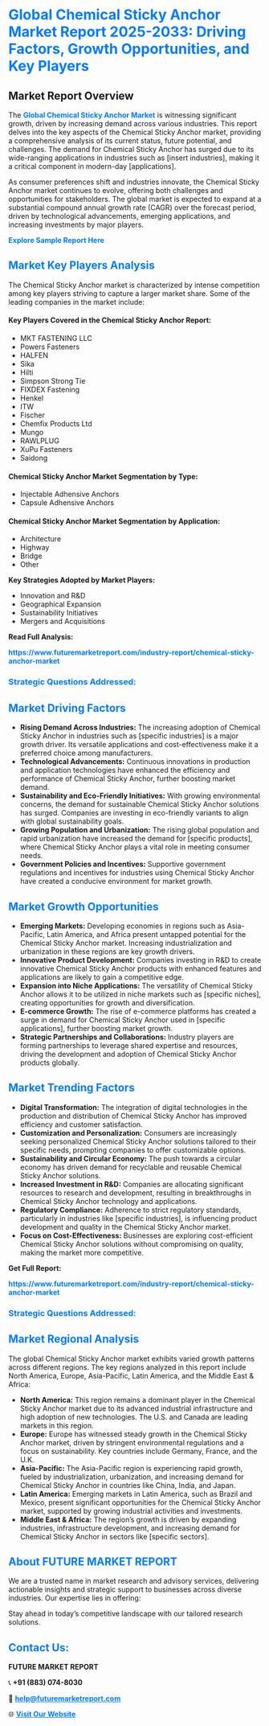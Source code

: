 <h1 style="color: #007BFF;">Global Chemical Sticky Anchor Market Report 2025-2033: Driving Factors, Growth Opportunities, and Key Players</h1>

<section id="overview">
<h2>Market Report Overview</h2>
<p>The <a href="https://www.futuremarketreport.com/industry-report/chemical-sticky-anchor-market" style="color: #007BFF; text-decoration: none;"><strong>Global Chemical Sticky Anchor Market</strong></a> is witnessing significant growth, driven by increasing demand across various industries. This report delves into the key aspects of the Chemical Sticky Anchor market, providing a comprehensive analysis of its current status, future potential, and challenges. The demand for Chemical Sticky Anchor has surged due to its wide-ranging applications in industries such as [insert industries], making it a critical component in modern-day [applications].</p>
<p>As consumer preferences shift and industries innovate, the Chemical Sticky Anchor market continues to evolve, offering both challenges and opportunities for stakeholders. The global market is expected to expand at a substantial compound annual growth rate (CAGR) over the forecast period, driven by technological advancements, emerging applications, and increasing investments by major players.</p>
</section>

<section id="overview">
<p><a href="https://www.futuremarketreport.com/request-sample/reportId=57728" style="color: #007BFF; text-decoration: none;"><strong>Explore Sample Report Here</strong></a></p>
</section>

<section id="key-players">
<h2 style="color: #007BFF;">Market Key Players Analysis</h2>
<p>The Chemical Sticky Anchor market is characterized by intense competition among key players striving to capture a larger market share. Some of the leading companies in the market include:</p>
<h4>Key Players Covered in the Chemical Sticky Anchor Report:</h4>
<ul><li>MKT FASTENING LLC</li><li>Powers Fasteners</li><li>HALFEN</li><li>Sika</li><li>Hilti</li><li>Simpson Strong Tie</li><li>FIXDEX Fastening</li><li>Henkel</li><li>ITW</li><li>Fischer</li><li>Chemfix Products Ltd</li><li>Mungo</li><li>RAWLPLUG</li><li>XuPu Fasteners</li><li>Saidong</li></ul>
<h4>Chemical Sticky Anchor Market Segmentation by Type:</h4>
<ul><li>Injectable Adhensive Anchors</li><li>Capsule Adhensive Anchors</li></ul>

<h4>Chemical Sticky Anchor Market Segmentation by Application:</h4>
<ul><li>Architecture</li><li>Highway</li><li>Bridge</li><li>Other</li></ul>
<p><strong>Key Strategies Adopted by Market Players:</strong></p>
<ul>
<li>Innovation and R&D</li>
<li>Geographical Expansion</li>
<li>Sustainability Initiatives</li>
<li>Mergers and Acquisitions</li>
</ul>
</section>

<section>
<p><strong>Read Full Analysis: </strong></p><a href="https://www.futuremarketreport.com/industry-report/chemical-sticky-anchor-market" style="color: #007BFF; text-decoration: none;"><strong>https://www.futuremarketreport.com/industry-report/chemical-sticky-anchor-market</strong></a>
<h3 style="color: #007BFF;">Strategic Questions Addressed:</h3>
</section>

<section id="driving-factors">
<h2 style="color: #007BFF;">Market Driving Factors</h2>
<ul>
<li><strong>Rising Demand Across Industries:</strong> The increasing adoption of Chemical Sticky Anchor in industries such as [specific industries] is a major growth driver. Its versatile applications and cost-effectiveness make it a preferred choice among manufacturers.</li>
<li><strong>Technological Advancements:</strong> Continuous innovations in production and application technologies have enhanced the efficiency and performance of Chemical Sticky Anchor, further boosting market demand.</li>
<li><strong>Sustainability and Eco-Friendly Initiatives:</strong> With growing environmental concerns, the demand for sustainable Chemical Sticky Anchor solutions has surged. Companies are investing in eco-friendly variants to align with global sustainability goals.</li>
<li><strong>Growing Population and Urbanization:</strong> The rising global population and rapid urbanization have increased the demand for [specific products], where Chemical Sticky Anchor plays a vital role in meeting consumer needs.</li>
<li><strong>Government Policies and Incentives:</strong> Supportive government regulations and incentives for industries using Chemical Sticky Anchor have created a conducive environment for market growth.</li>
</ul>
</section>

<section id="growth-opportunities">
<h2 style="color: #007BFF;">Market Growth Opportunities</h2>
<ul>
<li><strong>Emerging Markets:</strong> Developing economies in regions such as Asia-Pacific, Latin America, and Africa present untapped potential for the Chemical Sticky Anchor market. Increasing industrialization and urbanization in these regions are key growth drivers.</li>
<li><strong>Innovative Product Development:</strong> Companies investing in R&D to create innovative Chemical Sticky Anchor products with enhanced features and applications are likely to gain a competitive edge.</li>
<li><strong>Expansion into Niche Applications:</strong> The versatility of Chemical Sticky Anchor allows it to be utilized in niche markets such as [specific niches], creating opportunities for growth and diversification.</li>
<li><strong>E-commerce Growth:</strong> The rise of e-commerce platforms has created a surge in demand for Chemical Sticky Anchor used in [specific applications], further boosting market growth.</li>
<li><strong>Strategic Partnerships and Collaborations:</strong> Industry players are forming partnerships to leverage shared expertise and resources, driving the development and adoption of Chemical Sticky Anchor products globally.</li>
</ul>
</section>

<section id="trending-factors">
<h2 style="color: #007BFF;">Market Trending Factors</h2>
<ul>
<li><strong>Digital Transformation:</strong> The integration of digital technologies in the production and distribution of Chemical Sticky Anchor has improved efficiency and customer satisfaction.</li>
<li><strong>Customization and Personalization:</strong> Consumers are increasingly seeking personalized Chemical Sticky Anchor solutions tailored to their specific needs, prompting companies to offer customizable options.</li>
<li><strong>Sustainability and Circular Economy:</strong> The push towards a circular economy has driven demand for recyclable and reusable Chemical Sticky Anchor solutions.</li>
<li><strong>Increased Investment in R&D:</strong> Companies are allocating significant resources to research and development, resulting in breakthroughs in Chemical Sticky Anchor technology and applications.</li>
<li><strong>Regulatory Compliance:</strong> Adherence to strict regulatory standards, particularly in industries like [specific industries], is influencing product development and quality in the Chemical Sticky Anchor market.</li>
<li><strong>Focus on Cost-Effectiveness:</strong> Businesses are exploring cost-efficient Chemical Sticky Anchor solutions without compromising on quality, making the market more competitive.</li>
</ul>
</section>

<section>
<p><strong>Get Full Report: </strong></p><a href="https://www.futuremarketreport.com/industry-report/chemical-sticky-anchor-market" style="color: #007BFF; text-decoration: none;"><strong>https://www.futuremarketreport.com/industry-report/chemical-sticky-anchor-market</strong></a>
<h3 style="color: #007BFF;">Strategic Questions Addressed:</h3>
</section>


<section id="regional-analysis">
<h2 style="color: #007BFF;">Market Regional Analysis</h2>
<p>The global Chemical Sticky Anchor market exhibits varied growth patterns across different regions. The key regions analyzed in this report include North America, Europe, Asia-Pacific, Latin America, and the Middle East & Africa:</p>
<ul>
<li><strong>North America:</strong> This region remains a dominant player in the Chemical Sticky Anchor market due to its advanced industrial infrastructure and high adoption of new technologies. The U.S. and Canada are leading markets in this region.</li>
<li><strong>Europe:</strong> Europe has witnessed steady growth in the Chemical Sticky Anchor market, driven by stringent environmental regulations and a focus on sustainability. Key countries include Germany, France, and the U.K.</li>
<li><strong>Asia-Pacific:</strong> The Asia-Pacific region is experiencing rapid growth, fueled by industrialization, urbanization, and increasing demand for Chemical Sticky Anchor in countries like China, India, and Japan.</li>
<li><strong>Latin America:</strong> Emerging markets in Latin America, such as Brazil and Mexico, present significant opportunities for the Chemical Sticky Anchor market, supported by growing industrial activities and investments.</li>
<li><strong>Middle East & Africa:</strong> The region’s growth is driven by expanding industries, infrastructure development, and increasing demand for Chemical Sticky Anchor in sectors like [specific sectors].</li>
</ul>
</section>

<footer>
<h2 style="color: #007BFF;">About FUTURE MARKET REPORT</h2>
<p>We are a trusted name in market research and advisory services, delivering actionable insights and strategic support to businesses across diverse industries. Our expertise lies in offering:</p>

<p>Stay ahead in today’s competitive landscape with our tailored research solutions.</p>

<h2 style="color: #007BFF;">Contact Us:</h2>
<p><strong>FUTURE MARKET REPORT</strong></p>
<p>📞 <strong>+91 (883) 074-8030</strong></p>
<p>📧 <strong><a href="mailto:help@futuremarketreport.com" style="color: #007BFF;">help@futuremarketreport.com</a></strong></p>
<p>🌐 <strong><a href="https://www.futuremarketreport.com/" style="color: #007BFF;">Visit Our Website</a></strong></p>
</footer>